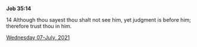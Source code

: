**Job 35:14**

14 Although thou sayest thou shalt not see him, yet judgment is before him; therefore trust thou in him.

[Wednesday 07-July, 2021](https://t.me/s/daily_scripture)
